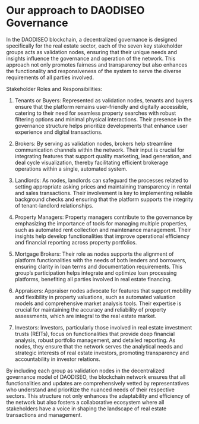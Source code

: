# Our approach to DAODISEO Governance
In the DAODISEO blockchain, a decentralized governance is designed specifically for the real estate sector, each of the seven key stakeholder groups acts as validation nodes, ensuring that their unique needs and insights influence the governance and operation of the network. 
This approach not only promotes fairness and transparency but also enhances the functionality and responsiveness of the system to serve the diverse requirements of all parties involved.

Stakeholder Roles and Responsibilities:

1. Tenants or Buyers: Represented as validation nodes, tenants and buyers ensure that the platform remains user-friendly and digitally accessible, catering to their need for seamless property searches with robust filtering options and minimal physical interactions. Their presence in the governance structure helps prioritize developments that enhance user experience and digital transactions.

2. Brokers: By serving as validation nodes, brokers help streamline communication channels within the network. Their input is crucial for integrating features that support quality marketing, lead generation, and deal cycle visualization, thereby facilitating efficient brokerage operations within a single, automated system.

3. Landlords: As nodes, landlords can safeguard the processes related to setting appropriate asking prices and maintaining transparency in rental and sales transactions. Their involvement is key to implementing reliable background checks and ensuring that the platform supports the integrity of tenant-landlord relationships.

4. Property Managers: Property managers contribute to the governance by emphasizing the importance of tools for managing multiple properties, such as automated rent collection and maintenance management. Their insights help develop functionalities that improve operational efficiency and financial reporting across property portfolios.

5. Mortgage Brokers: Their role as nodes supports the alignment of platform functionalities with the needs of both lenders and borrowers, ensuring clarity in loan terms and documentation requirements. This group’s participation helps integrate and optimize loan processing platforms, benefiting all parties involved in real estate financing.

6. Appraisers: Appraiser nodes advocate for features that support mobility and flexibility in property valuations, such as automated valuation models and comprehensive market analysis tools. Their expertise is crucial for maintaining the accuracy and reliability of property assessments, which are integral to the real estate market.

7. Investors: Investors, particularly those involved in real estate investment trusts (REITs), focus on functionalities that provide deep financial analysis, robust portfolio management, and detailed reporting. As nodes, they ensure that the network serves the analytical needs and strategic interests of real estate investors, promoting transparency and accountability in investor relations.

By including each group as validation nodes in the decentralized governance model of DAODISEO, the blockchain network ensures that all functionalities and updates are comprehensively vetted by representatives who understand and prioritize the nuanced needs of their respective sectors. 
This structure not only enhances the adaptability and efficiency of the network but also fosters a collaborative ecosystem where all stakeholders have a voice in shaping the landscape of real estate transactions and management.
